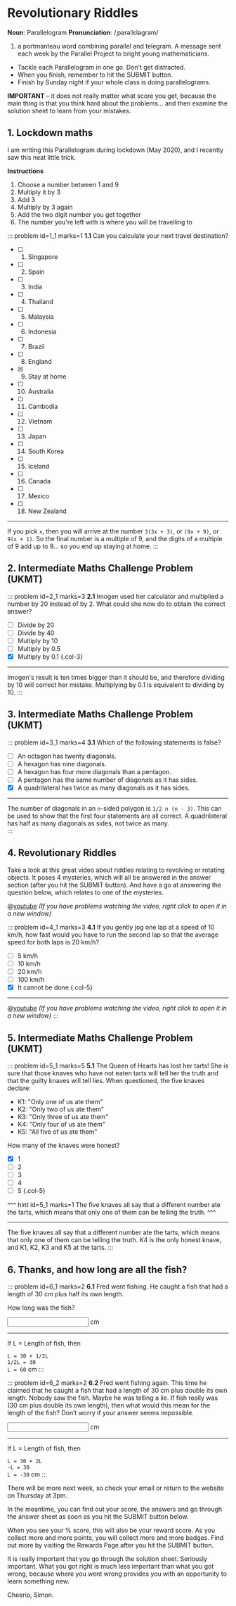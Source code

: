 # Revolutionary Riddles

<div class="dictionary">

__Noun__: Parallelogram
__Pronunciation__: /ˌparəˈlɛləɡram/

1. a portmanteau word combining parallel and telegram. A message sent each
week by the Parallel Project to bright young mathematicians.

</div>

* Tackle each Parallelogram in one go. Don’t get distracted.
* When you finish, remember to hit the SUBMIT button.
*	Finish by Sunday night if your whole class is doing parallelograms.

__IMPORTANT__ – it does not really matter what score you get, because the main thing is that you think hard about the problems... and then examine the solution sheet to learn from your mistakes.


## 1. Lockdown maths

I am writing this Parallelogram during lockdown (May 2020), and I recently saw this neat little trick.

__Instructions__

1. Choose a number between 1 and 9
2. Multiply it by 3
3. Add 3
4. Multiply by 3 again
5. Add the two digit number you get together
6. The number you're left with is where you will be travelling to

::: problem id=1_1 marks=1
__1.1__ Can you calculate your next travel destination?

* [ ] 1. Singapore
* [ ] 2. Spain
* [ ] 3. India
* [ ] 4. Thailand
* [ ] 5. Malaysia
* [ ] 6. Indonesia
* [ ] 7. Brazil
* [ ] 8. England
* [x] 9. Stay at home
* [ ] 10. Australia
* [ ] 11. Cambodia
* [ ] 12. Vietnam
* [ ] 13. Japan
* [ ] 14. South Korea
* [ ] 15. Iceland
* [ ] 16. Canada
* [ ] 17. Mexico
* [ ] 18. New Zealand

---

If you pick `x`, then you will arrive at the number `3(3x + 3)`, or `(9x + 9)`, or `9(x + 1)`. So the final number is a multiple of 9, and the digits of a multiple of 9 add up to 9... so you end up staying at home.
:::


## 2. Intermediate Maths Challenge Problem (UKMT)
<!--- (1999) Q04 --->

::: problem id=2_1 marks=3
__2.1__ Imogen used her calculator and multiplied a number by 20 instead of by 2. What could she now do to obtain the correct answer?

* [ ] Divide by 20
* [ ] Divide by 40
* [ ] Multiply by 10
* [ ] Multiply by 0.5
* [x] Multiply by 0.1
{.col-3}

---

Imogen's result is ten times bigger than it should be, and therefore dividing by 10 will correct her mistake. Multiplying by 0.1 is equivalent to dividing by 10.
:::


## 3.	Intermediate Maths Challenge Problem (UKMT)
<!--- (1999) Q14 --->

::: problem id=3_1 marks=4
__3.1__ Which of the following statements is false?

* [ ] An octagon has twenty diagonals.
* [ ] A hexagon has nine diagonals.
* [ ] A hexagon has four more diagonals than a pentagon.
* [ ] A pentagon has the same number of diagonals as it has sides.
* [x] A quadrilateral has twice as many diagonals as it has sides.

---

The number of diagonals in an `n`-sided polygon is `1/2 n (n - 3)`. This can be used to show that the first four statements are all correct. A quadrilateral has half as many diagonals as sides, not twice as many.   
:::


## 4.	Revolutionary Riddles

Take a look at this great video about riddles relating to revolving or rotating objects. It poses 4 mysteries, which will all be answered in the answer section (after you hit the SUBMIT button). And have a go at answering the question below, which relates to one of the mysteries.

@[youtube](HgCXdNhVC1Q?rel=0) _(If you have problems watching the video, right click to open it in a new window)_

::: problem id=4_1 marks=3
__4.1__ If you gently jog one lap at a speed of 10 km/h, how fast would you have to run the second lap so that the average speed for both laps is 20 km/h?

* [ ] 5 km/h
* [ ] 10 km/h
* [ ] 20 km/h
* [ ] 100 km/h
* [x] It cannot be done
{.col-5}

---

@[youtube](72DCj3BztG4?start=11&rel=0) _(If you have problems watching the video, right click to open it in a new window)_
:::


## 5. Intermediate Maths Challenge Problem (UKMT)
<!--- (1999) Q23 --->

::: problem id=5_1 marks=5
__5.1__ The Queen of Hearts has lost her tarts! She is sure that those knaves who have not eaten tarts will tell her the truth and that the guilty knaves will tell lies. When questioned, the five knaves declare:

- K1: "Only one of us ate them"
- K2: "Only two of us ate them"
- K3: "Only three of us ate them"
- K4: "Only four of us ate them"
- K5: "All five of us ate them"

How many of the knaves were honest?

* [x] 1
* [ ] 2
* [ ] 3
* [ ] 4
* [ ] 5
{.col-5}

^^^ hint id=5_1 marks=1
The five knaves all say that a different number ate the tarts, which means that only one of them can be telling the truth.
^^^

---

The five knaves all say that a different number ate the tarts, which means that only one of them can be telling the truth. K4 is the only honest knave, and K1, K2, K3 and K5 at the tarts.
:::


## 6. Thanks, and how long are all the fish?

::: problem id=6_1 marks=2
__6.1__ Fred went fishing.  He caught a fish that had a length of 30 cm plus half its own length.  

How long was the fish?

<input solution="60"/> cm

---

If L = Length of fish, then  

`L = 30 + 1/2L`  
`1/2L = 30`  
`L = 60` cm
:::

::: problem id=6_2 marks=2
__6.2__ Fred went fishing again. This time he claimed that he caught a fish that had a length of 30 cm plus double its own length. Nobody saw the fish. Maybe he was telling a lie. If fish really was (30 cm plus double its own length), then what would this mean for the length of the fish? Don’t worry if your answer seems impossible.

<input solution="-30"/> cm

---

If L = Length of fish, then  

`L = 30 + 2L`  
`-L = 30`  
`L = -30` cm
:::

There will be more next week, so check your email or return to the website on Thursday at 3pm.  

In the meantime, you can find out your score, the answers and go through the answer sheet as soon as you hit the SUBMIT button below.

When you see your % score, this will also be your reward score. As you collect more and more points, you will collect more and more badges. Find out more by visiting the Rewards Page after you hit the SUBMIT button.

It is really important that you go through the solution sheet. Seriously important. What you got right is much less important than what you got wrong, because where you went wrong provides you with an opportunity to learn something new.

Cheerio,
Simon.
